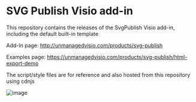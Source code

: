 # SVG Publish Visio add-in

This repository contains the releases of the SvgPublish Visio add-in, including the default built-in template

Add-In page:
http://unmanagedvisio.com/products/svg-publish

Examples page:
https://unmanagedvisio.com/products/svg-publish/html-export-demo

The script/style files are for reference and also hosted from this repository using cdnjs

![image](https://github.com/nbelyh/svgpublish-releases/assets/528366/aa72843f-0756-49ea-ac10-2c5105ed118a)
